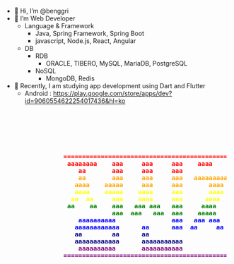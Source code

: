- 👋 Hi, I’m @benggri
- 👀 I’m Web Developer
  - Language & Framework
    - Java, Spring Framework, Spring Boot
    - javascript, Node.js, React, Angular
  - DB
    - RDB
      - ORACLE, TIBERO, MySQL, MariaDB, PostgreSQL
    - NoSQL
      - MongoDB, Redis
- 🌱 Recently, I am studying app development using Dart and Flutter
  - Android : https://play.google.com/store/apps/dev?id=9060554622254017436&hl=ko

<pre>
    <div class="container">
        <div class="block two first">
            <div class="wrap">
                <b style="color:red;"   >========================================================================</b>
                <b style="color:red;"   > aaaaaaaa    aaa     aaa     aaa    aaaa      aaa                   aaa </b>
                <b style="color:red;"   >    aa       aaa     aaa     aaa              aaa      aaaaaaaa     aaa </b>
                <b style="color:orange;">    aa       aaa     aaa     aaa   aaaaaaaaa  aaa           aaa     aaa </b>
                <b style="color:orange;">   aaaa    aaaaa     aaa     aaa       aaaa   aaa           aaa  aaaaaa </b>
                <b style="color:yellow;">   aaaa    aaaaa    aaaa     aaa       aaaa   aaa        aaaaaa  aaaaaa </b>
                <b style="color:yellow;">  aa  aa     aaa    aaaa     aaa      aaaa    aaa       aaaaaa      aaa </b>
                <b style="color:green;" > aa    aa    aaa   aaa aaa   aaa     aaaa     aaaaaa   aaa          aaa </b>
                <b style="color:green;" >             aaa  aaa   aaa  aaa    aaaaa     aaaaaa   aaa       aaaaaa </b>
                <b style="color:blue;"  >    aaaaaaaaaa               aaa   aaa aaa    aaa      aaa       aaaaaa </b>
                <b style="color:blue;"  >   aaaaaaaaaaaa      aa      aaa  aa     aa   aaa       aaaaaaaa    aaa </b>
                <b style="color:navy;"  >   aa        aa      aa                       aaa        aaaaaa     aaa </b>
                <b style="color:navy;"  >   aaaaaaaaaaaa      aaaaaaaaaaa              aaa                   aaa </b>
                <b style="color:purple;">    aaaaaaaaaa       aaaaaaaaaaa              aaa                   aaa </b>
                <b style="color:purple;">========================================================================</b>
            </div>
        </div>
    </div>
</pre>

<!---
benggri/benggri is a ✨ special ✨ repository because its `README.md` (this file) appears on your GitHub profile.
You can click the Preview link to take a look at your changes.
--->
